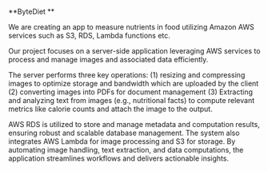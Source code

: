 **ByteDiet
**

We are creating an app to measure nutrients in food utilizing Amazon AWS services such as S3, RDS, Lambda functions etc.

Our project focuses on a server-side application leveraging AWS services to process and manage images and associated data efficiently. 

The server performs three key operations: 
(1) resizing and compressing images to optimize storage and bandwidth which are uploaded by the client
(2) converting images into PDFs for document management
(3) Extracting and analyzing text from images (e.g., nutritional facts) to compute relevant metrics like calorie counts and attach the image to the output. 

AWS RDS is utilized to store and manage metadata and computation results, ensuring robust and scalable database management. The system also integrates AWS Lambda for image processing and S3 for storage. By automating image handling, text extraction, and data computations, the application streamlines workflows and delivers actionable insights.

